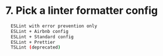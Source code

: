 
# 7. Pick a linter formatter config

```bash
  ESLint with error prevention only
  ESLint + Airbnb config
  ESLint + Standard config
  ESLint + Prettier
  TSLint (deprecated)
```

